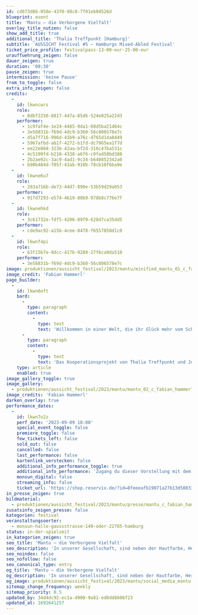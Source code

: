 ```yaml
---
id: cd673d86-058e-43f0-98c8-7f01eb04526d
blueprint: event
title: 'Mantu – die Verborgene Vielfalt'
overlay_title_nutzen: false
show_add_title: true
additional_title: 'Thalia Treffpunkt [Hamburg]'
subtitle: 'AUSSICHT Festival #5 – Hamburgs Mixed-Abled Festival'
ticket_price_profile: festivalpass-13-00-eur-25-00-eur
urauffuehrung_zeigen: false
dauer_zeigen: true
duration: '00:30'
pause_zeigen: true
intermission: 'keine Pause'
from_to_toggle: false
extra_info_zeigen: false
credits:
  -
    id: lkwncwrs
    role:
      - 0dbf2250-8817-447a-85d6-524e025a22d3
    performer:
      - 1c97af4e-1e24-4485-9da1-60d5ba21d64c
      - 3e58831b-f69d-4dc9-b360-56c806578e7c
      - d5a7f716-996d-41b9-a76c-d765d14a8449
      - 5967afbd-ab1f-4272-b1fd-dc7965ea1f7d
      - ee22e868-323b-42aa-bf2d-316c47ba531c
      - 4c5199fd-b210-4338-a6f6-c9fad58bd388
      - 2b2ae92c-3ac9-4ad1-9c34-b640852342a0
      - b90b484d-f05f-43ab-910b-78cb10f6ba9e
  -
    id: lkwne6u7
    role:
      - 203a716b-de73-44d7-890e-53b59d29a053
    performer:
      - 91fd7293-e574-4b19-80b9-978b8c776e7f
  -
    id: lkwnehkd
    role:
      - 3c61732e-fdf5-4206-89f0-628d7ca35dd5
    performer:
      - cde9ac92-a15b-4cee-8478-f6557850d1c0
  -
    id: lkwnf4pi
    role:
      - 63f15b7e-9dcc-417b-9289-27f6ca9da518
    performer:
      - 3e58831b-f69d-4dc9-b360-56c806578e7c
image: produktionen/aussicht_festival/2023/mantu/minified_mantu_01_c_fabian_hammerl.jpg
image_credit: 'Fabian Hammerl'
page_builder:
  -
    id: lkwn6oft
    bard:
      -
        type: paragraph
        content:
          -
            type: text
            text: 'Willkommen in einer Welt, die ihr Glück mehr vom Schein als vom Sein abhängig macht. Bei uns, in unserer heutigen Gesellschaft, sind neben der Hautfarbe, Herkunft und dem Glauben vor allem die Farbe der Haare entscheidend, ja sogar ein ausschlaggebendes Kriterium, dass das Schicksal und die sozialen Aufstiegschancen eines Menschen bestimmt. Was bedeutet das für unsere Welt? Für jeden Einzelnen von uns? Wir bringen die etablierte, gesellschaftliche Ordnung durcheinander und machen sie bunt! Wenn wir das tun, was bleibt übrig? Chaos! Meine Haarfarbe ist das Chaos. Und wisst ihr was Chaos ist? Es ist fair!'
      -
        type: paragraph
        content:
          -
            type: text
            text: 'Das Kooperationsprojekt von Thalia Treffpunkt und Jugendmigrationsdienst des CJD Hamburg ist Teil des Internationalen Cafés Embassy of Hope. Das Projekt wird von FREIRÄUME! Initiative für kulturelle Integrationsprojekte gefördert.'
    type: article
    enabled: true
image_gallery_toggle: true
image_gallery:
  - produktionen/aussicht_festival/2023/mantu/mantu_02_c_fabian_hammerl.jpg
image_credits: 'Fabian Hammerl'
darken_overlay: true
performance_dates:
  -
    id: lkwn7o2z
    perf_date: '2023-09-09 18:00'
    special_event_toggle: false
    premiere_toggle: false
    few_tickets_left: false
    sold_out: false
    cancelled: false
    last_performance: false
    kartenlink_verstecken: false
    additional_info_performance_toggle: true
    additional_info_performance: 'Zugang du dieser Vorstellung mit dem Festivalpass [AUSSICHT Festival 2023] oder einem Ticket der Theaternacht Hamburg 2023.'
    monsun_digital: false
    streaming_info: false
    ticket_url: 'https://shop.reservix.de/?id=8feeeafb19071a27b13d5083379d95183e9ab490f2f135faf80b2fecfc1ba00f2aba7ad8945f4a4292549eb86feddc1b&vID=7337&eventGrpID=444675'
in_presse_zeigen: true
bildmaterial:
  - produktionen/aussicht_festival/2023/mantu/presse/mantu_c_fabian_hammerl_monsun_aussicht_festival_2023..zip
zusatsinfo_zeigen_presse: false
kategorien: festival
veranstaltungsoerter:
  - monsun-halle-gaussstrasse-149-oder-22765-hamburg
status: in-der-spielzeit
in_kategorien_zeigen: true
seo_title: 'Mantu – die Verborgene Vielfalt'
seo_description: 'In unserer Gesellschaft, sind neben der Hautfarbe, Herkunft und dem Glauben vor allem die Farbe der Haare entscheidend. Was bedeutet das für unsere Welt?'
seo_noindex: false
seo_nofollow: false
seo_canonical_type: entry
og_title: 'Mantu – die Verborgene Vielfalt'
og_description: 'In unserer Gesellschaft, sind neben der Hautfarbe, Herkunft und dem Glauben vor allem die Farbe der Haare entscheidend. Was bedeutet das für unsere Welt?'
og_image: produktionen/aussicht_festival/2023/mantu/social_media_mantu.jpg
sitemap_change_frequency: weekly
sitemap_priority: 0.5
updated_by: 34d4dc92-ec1a-4900-9a81-ed8dd8606f23
updated_at: 1692641257
---
```

